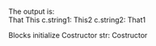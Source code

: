 The output is:  
That
This
c.string1: This2
c.string2: That1

Blocks
initialize
Costructor
str: Costructor
